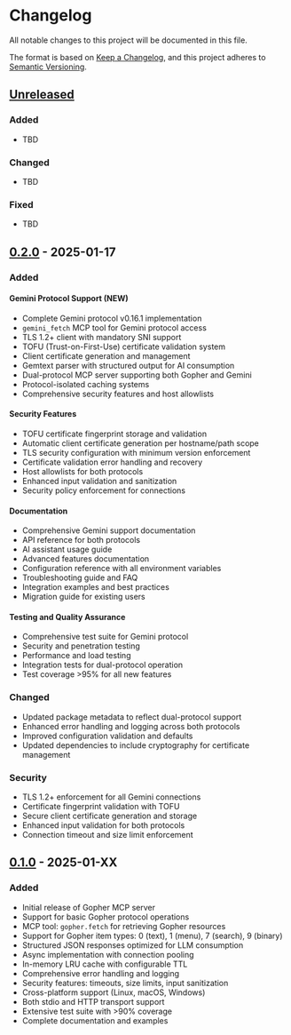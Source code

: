 # Changelog

All notable changes to this project will be documented in this file.

The format is based on [Keep a Changelog](https://keepachangelog.com/en/1.0.0/),
and this project adheres to [Semantic Versioning](https://semver.org/spec/v2.0.0.html).

## [Unreleased]

### Added

- TBD

### Changed

- TBD

### Fixed

- TBD

## [0.2.0] - 2025-01-17

### Added

#### Gemini Protocol Support (NEW)

- Complete Gemini protocol v0.16.1 implementation
- `gemini_fetch` MCP tool for Gemini protocol access
- TLS 1.2+ client with mandatory SNI support
- TOFU (Trust-on-First-Use) certificate validation system
- Client certificate generation and management
- Gemtext parser with structured output for AI consumption
- Dual-protocol MCP server supporting both Gopher and Gemini
- Protocol-isolated caching systems
- Comprehensive security features and host allowlists

#### Security Features

- TOFU certificate fingerprint storage and validation
- Automatic client certificate generation per hostname/path scope
- TLS security configuration with minimum version enforcement
- Certificate validation error handling and recovery
- Host allowlists for both protocols
- Enhanced input validation and sanitization
- Security policy enforcement for connections

#### Documentation

- Comprehensive Gemini support documentation
- API reference for both protocols
- AI assistant usage guide
- Advanced features documentation
- Configuration reference with all environment variables
- Troubleshooting guide and FAQ
- Integration examples and best practices
- Migration guide for existing users

#### Testing and Quality Assurance

- Comprehensive test suite for Gemini protocol
- Security and penetration testing
- Performance and load testing
- Integration tests for dual-protocol operation
- Test coverage >95% for all new features

### Changed

- Updated package metadata to reflect dual-protocol support
- Enhanced error handling and logging across both protocols
- Improved configuration validation and defaults
- Updated dependencies to include cryptography for certificate management

### Security

- TLS 1.2+ enforcement for all Gemini connections
- Certificate fingerprint validation with TOFU
- Secure client certificate generation and storage
- Enhanced input validation for both protocols
- Connection timeout and size limit enforcement

## [0.1.0] - 2025-01-XX

### Added

- Initial release of Gopher MCP server
- Support for basic Gopher protocol operations
- MCP tool: `gopher.fetch` for retrieving Gopher resources
- Support for Gopher item types: 0 (text), 1 (menu), 7 (search), 9 (binary)
- Structured JSON responses optimized for LLM consumption
- Async implementation with connection pooling
- In-memory LRU cache with configurable TTL
- Comprehensive error handling and logging
- Security features: timeouts, size limits, input sanitization
- Cross-platform support (Linux, macOS, Windows)
- Both stdio and HTTP transport support
- Extensive test suite with >90% coverage
- Complete documentation and examples

[Unreleased]: https://github.com/cameronrye/gopher-mcp/compare/v0.2.0...HEAD
[0.2.0]: https://github.com/cameronrye/gopher-mcp/compare/v0.1.0...v0.2.0
[0.1.0]: https://github.com/cameronrye/gopher-mcp/releases/tag/v0.1.0
